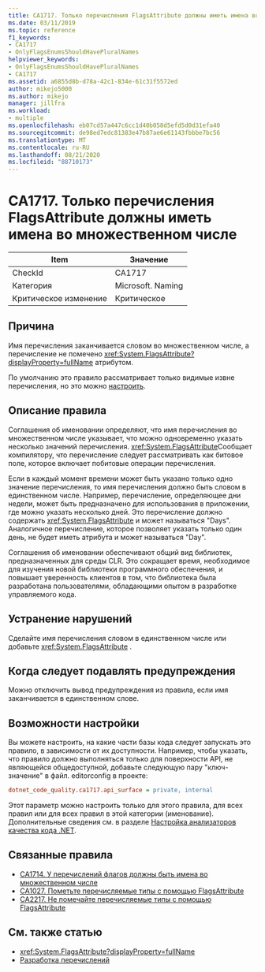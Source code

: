 ```yaml
---
title: CA1717. Только перечисления FlagsAttribute должны иметь имена во множественном числе
ms.date: 03/11/2019
ms.topic: reference
f1_keywords:
- CA1717
- OnlyFlagsEnumsShouldHavePluralNames
helpviewer_keywords:
- OnlyFlagsEnumsShouldHavePluralNames
- CA1717
ms.assetid: a6855d8b-d78a-42c1-834e-61c31f5572ed
author: mikejo5000
ms.author: mikejo
manager: jillfra
ms.workload:
- multiple
ms.openlocfilehash: eb07cd57a447c6cc1d40b058d5efd5d0d31efa40
ms.sourcegitcommit: de98ed7edc81383e47b87ae6e61143fbbbe7bc56
ms.translationtype: MT
ms.contentlocale: ru-RU
ms.lasthandoff: 08/21/2020
ms.locfileid: "88710173"
---
```

# <a name="ca1717-only-flagsattribute-enums-should-have-plural-names"></a>CA1717. Только перечисления FlagsAttribute должны иметь имена во множественном числе

|Item|Значение|
|-|-|
|CheckId|CA1717|
|Категория|Microsoft. Naming|
|Критическое изменение|Критическое|

## <a name="cause"></a>Причина

Имя перечисления заканчивается словом во множественном числе, а перечисление не помечено <xref:System.FlagsAttribute?displayProperty=fullName> атрибутом.

По умолчанию это правило рассматривает только видимые извне перечисления, но это можно [настроить](#configurability).

## <a name="rule-description"></a>Описание правила

Соглашения об именовании определяют, что имя перечисления во множественном числе указывает, что можно одновременно указать несколько значений перечисления. <xref:System.FlagsAttribute>Сообщает компилятору, что перечисление следует рассматривать как битовое поле, которое включает побитовые операции перечисления.

Если в каждый момент времени может быть указано только одно значение перечисления, то имя перечисления должно быть словом в единственном числе. Например, перечисление, определяющее дни недели, может быть предназначено для использования в приложении, где можно указать несколько дней. Это перечисление должно содержать <xref:System.FlagsAttribute> и может называться "Days". Аналогичное перечисление, которое позволяет указать только один день, не будет иметь атрибута и может называться "Day".

Соглашения об именовании обеспечивают общий вид библиотек, предназначенных для среды CLR. Это сокращает время, необходимое для изучения новой библиотеки программного обеспечения, и повышает уверенность клиентов в том, что библиотека была разработана пользователями, обладающими опытом в разработке управляемого кода.

## <a name="how-to-fix-violations"></a>Устранение нарушений

Сделайте имя перечисления словом в единственном числе или добавьте <xref:System.FlagsAttribute> .

## <a name="when-to-suppress-warnings"></a>Когда следует подавлять предупреждения

Можно отключить вывод предупреждения из правила, если имя заканчивается в единственном слове.

## <a name="configurability"></a>Возможности настройки

Вы можете настроить, на какие части базы кода следует запускать это правило, в зависимости от их доступности. Например, чтобы указать, что правило должно выполняться только для поверхности API, не являющейся общедоступной, добавьте следующую пару "ключ-значение" в файл. editorconfig в проекте:

```ini
dotnet_code_quality.ca1717.api_surface = private, internal
```

Этот параметр можно настроить только для этого правила, для всех правил или для всех правил в этой категории (именование). Дополнительные сведения см. в разделе [Настройка анализаторов качества кода .NET](configure-fxcop-analyzers.md).

## <a name="related-rules"></a>Связанные правила

- [CA1714. У перечислений флагов должны быть имена во множественном числе](../code-quality/ca1714.md)
- [CA1027. Пометьте перечисляемые типы с помощью FlagsAttribute](../code-quality/ca1027.md)
- [CA2217. Не помечайте перечисляемые типы с помощью FlagsAttribute](../code-quality/ca2217.md)

## <a name="see-also"></a>См. также статью

- <xref:System.FlagsAttribute?displayProperty=fullName>
- [Разработка перечислений](/dotnet/standard/design-guidelines/enum)
